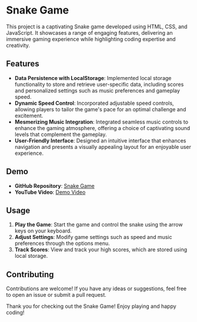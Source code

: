 # Snake Game

This project is a captivating Snake game developed using HTML, CSS, and JavaScript. It showcases a range of engaging features, delivering an immersive gaming experience while highlighting coding expertise and creativity.

## Features

- **Data Persistence with LocalStorage**: Implemented local storage functionality to store and retrieve user-specific data, including scores and personalized settings such as music preferences and gameplay speed.
- **Dynamic Speed Control**: Incorporated adjustable speed controls, allowing players to tailor the game's pace for an optimal challenge and excitement.
- **Mesmerizing Music Integration**: Integrated seamless music controls to enhance the gaming atmosphere, offering a choice of captivating sound levels that complement the gameplay.
- **User-Friendly Interface**: Designed an intuitive interface that enhances navigation and presents a visually appealing layout for an enjoyable user experience.

## Demo

- **GitHub Repository**: [Snake Game](https://github.com/hrithik001/my-snakemania)
- **YouTube Video**: [Demo Video](https://youtu.be/ZG5-5wKuJls)

## Usage

1. **Play the Game**: Start the game and control the snake using the arrow keys on your keyboard.
2. **Adjust Settings**: Modify game settings such as speed and music preferences through the options menu.
3. **Track Scores**: View and track your high scores, which are stored using local storage.

## Contributing

Contributions are welcome! If you have any ideas or suggestions, feel free to open an issue or submit a pull request.



Thank you for checking out the Snake Game! Enjoy playing and happy coding!
